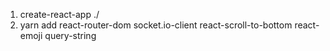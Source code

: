 1. create-react-app ./
2. yarn add react-router-dom socket.io-client react-scroll-to-bottom react-emoji query-string
